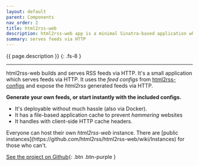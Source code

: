```yaml
---
layout: default
parent: Components
nav_order: 2
title: html2rss-web
description: html2rss-web app is a minimal Sinatra-based application which serves feeds via HTTP.
summary: serves feeds via HTTP
---
```


{{ page.description }}
{: .fs-8 }

---

html2rss-web builds and serves RSS feeds via HTTP. It's a small application which serves feeds via HTTP. It uses the _feed configs_ from [html2rss-configs](./html2rss-configs) and expose the _html2rss_ generated feeds via HTTP.

**Generate your own feeds, or start instantly with the included configs.**

- It's deployable without much hassle (also via Docker).
- It has a file-based application cache to prevent _hammering_ websites
- It handles with client-side HTTP cache headers.

<p>
  Everyone can host their own <em>html2rss-web</em> instance.
  There are [public instances](https://github.com/html2rss/html2rss-web/wiki/Instances) for those who can't.
</p>

[See the project on Github](https://github.com/html2rss/html2rss-web){: .btn .btn-purple }
